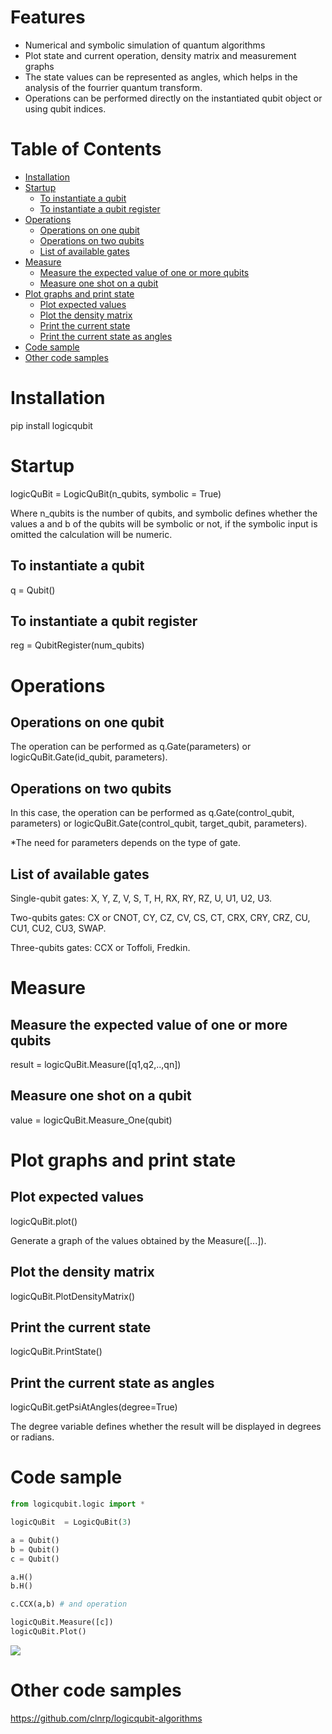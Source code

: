# Features

- Numerical and symbolic simulation of quantum algorithms
- Plot state and current operation, density matrix and measurement graphs
- The state values can be represented as angles, which helps in the analysis of the fourrier quantum transform.
- Operations can be performed directly on the instantiated qubit object or using qubit indices.

# Table of Contents
- [Installation](#installation)
- [Startup](#startup)
  * [To instantiate a qubit](#to-instantiate-a-qubit)
  * [To instantiate a qubit register](#to-instantiate-a-qubit-register)
- [Operations](#operations)
  * [Operations on one qubit](#operations-on-one-qubit)
  * [Operations on two qubits](#operations-on-two-qubits)
  * [List of available gates](#list-of-available-gates)
- [Measure](#Measure)
  * [Measure the expected value of one or more qubits](#Measure-the-expected-value-of-one-or-more-qubits)
  * [Measure one shot on a qubit](#Measure-one-shot-on-a-qubit)
- [Plot graphs and print state](#Plot-graphs-and-print-state)
  * [Plot expected values](#Plot-expected-values)
  * [Plot the density matrix](#Plot-the-density-matrix)
  * [Print the current state](#Print-the-current-state)
  * [Print the current state as angles](#Print-the-current-state-as-angles)
- [Code sample](#code-sample)
- [Other code samples](#other-code-samples)

# Installation

pip install logicqubit

# Startup

logicQuBit  = LogicQuBit(n_qubits, symbolic = True)

Where n_qubits is the number of qubits, and symbolic defines whether the values a and b of the qubits will be symbolic or not, if the symbolic input is omitted the calculation will be numeric.

## To instantiate a qubit

q  = Qubit()

## To instantiate a qubit register

reg = QubitRegister(num_qubits)

# Operations

## Operations on one qubit

The operation can be performed as q.Gate(parameters) or logicQuBit.Gate(id_qubit, parameters).

## Operations on two qubits

In this case, the operation can be performed as q.Gate(control_qubit, parameters) or logicQuBit.Gate(control_qubit, target_qubit, parameters).

*The need for parameters depends on the type of gate.


## List of available gates

Single-qubit gates: X, Y, Z, V, S, T, H, RX, RY, RZ, U, U1, U2, U3.

Two-qubits gates: CX or CNOT, CY, CZ, CV, CS, CT, CRX, CRY, CRZ, CU, CU1, CU2, CU3, SWAP.

Three-qubits gates: CCX or Toffoli, Fredkin.

# Measure

## Measure the expected value of one or more qubits

result = logicQuBit.Measure([q1,q2,..,qn])

## Measure one shot on a qubit

value = logicQuBit.Measure_One(qubit)

# Plot graphs and print state

## Plot expected values

logicQuBit.plot()

Generate a graph of the values obtained by the Measure([...]).

## Plot the density matrix

logicQuBit.PlotDensityMatrix()

## Print the current state

logicQuBit.PrintState()

## Print the current state as angles

logicQuBit.getPsiAtAngles(degree=True)

The degree variable defines whether the result will be displayed in degrees or radians.

# Code sample

```python
from logicqubit.logic import *

logicQuBit  = LogicQuBit(3)

a = Qubit()
b = Qubit()
c = Qubit()

a.H()
b.H()

c.CCX(a,b) # and operation

logicQuBit.Measure([c])
logicQuBit.Plot()
```
![](https://github.com/clnrp/logicqubit/blob/master/images/1620579394.png)

# Other code samples

https://github.com/clnrp/logicqubit-algorithms

